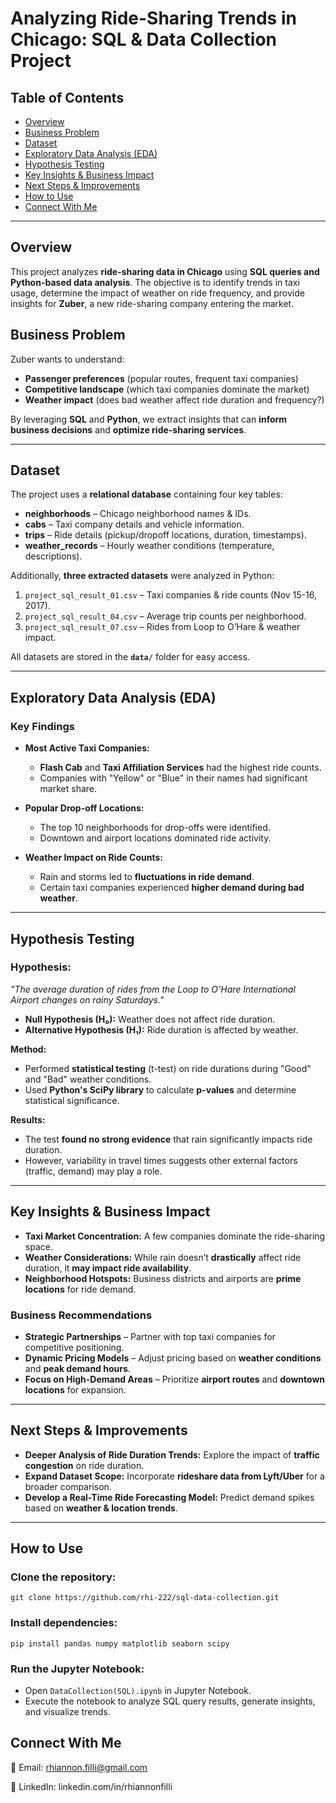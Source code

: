 # Analyzing Ride-Sharing Trends in Chicago: SQL & Data Collection Project

## Table of Contents
- [Overview](#overview)
- [Business Problem](#business-problem)
- [Dataset](#dataset)
- [Exploratory Data Analysis (EDA)](#exploratory-data-analysis-eda)
- [Hypothesis Testing](#hypothesis-testing)
- [Key Insights & Business Impact](#key-insights--business-impact)
- [Next Steps & Improvements](#next-steps--improvements)
- [How to Use](#how-to-use)
- [Connect With Me](#connect-with-me)

---

## Overview
This project analyzes **ride-sharing data in Chicago** using **SQL queries and Python-based data analysis**. The objective is to identify trends in taxi usage, determine the impact of weather on ride frequency, and provide insights for **Zuber**, a new ride-sharing company entering the market.

## Business Problem
Zuber wants to understand:
- **Passenger preferences** (popular routes, frequent taxi companies)
- **Competitive landscape** (which taxi companies dominate the market)
- **Weather impact** (does bad weather affect ride duration and frequency?)

By leveraging **SQL** and **Python**, we extract insights that can **inform business decisions** and **optimize ride-sharing services**.

---

## Dataset
The project uses a **relational database** containing four key tables:

- **neighborhoods** – Chicago neighborhood names & IDs.
- **cabs** – Taxi company details and vehicle information.
- **trips** – Ride details (pickup/dropoff locations, duration, timestamps).
- **weather_records** – Hourly weather conditions (temperature, descriptions).

Additionally, **three extracted datasets** were analyzed in Python:
1. `project_sql_result_01.csv` – Taxi companies & ride counts (Nov 15-16, 2017).
2. `project_sql_result_04.csv` – Average trip counts per neighborhood.
3. `project_sql_result_07.csv` – Rides from Loop to O’Hare & weather impact.

All datasets are stored in the **`data/`** folder for easy access.

---

## Exploratory Data Analysis (EDA)
### **Key Findings**
- **Most Active Taxi Companies:**  
  - **Flash Cab** and **Taxi Affiliation Services** had the highest ride counts.
  - Companies with "Yellow" or "Blue" in their names had significant market share.

- **Popular Drop-off Locations:**  
  - The top 10 neighborhoods for drop-offs were identified.
  - Downtown and airport locations dominated ride activity.

- **Weather Impact on Ride Counts:**  
  - Rain and storms led to **fluctuations in ride demand**.
  - Certain taxi companies experienced **higher demand during bad weather**.

---

## Hypothesis Testing
### **Hypothesis:**  
_"The average duration of rides from the Loop to O’Hare International Airport changes on rainy Saturdays."_

- **Null Hypothesis (H₀):** Weather does not affect ride duration.
- **Alternative Hypothesis (H₁):** Ride duration is affected by weather.

**Method:**  
- Performed **statistical testing** (t-test) on ride durations during "Good" and "Bad" weather conditions.
- Used **Python's SciPy library** to calculate **p-values** and determine statistical significance.

**Results:**  
- The test **found no strong evidence** that rain significantly impacts ride duration.
- However, variability in travel times suggests other external factors (traffic, demand) may play a role.

---

## Key Insights & Business Impact
- **Taxi Market Concentration:** A few companies dominate the ride-sharing space.
- **Weather Considerations:** While rain doesn’t **drastically** affect ride duration, it **may impact ride availability**.
- **Neighborhood Hotspots:** Business districts and airports are **prime locations** for ride demand.

### **Business Recommendations**
- **Strategic Partnerships** – Partner with top taxi companies for competitive positioning.  
- **Dynamic Pricing Models** – Adjust pricing based on **weather conditions** and **peak demand hours**.  
- **Focus on High-Demand Areas** – Prioritize **airport routes** and **downtown locations** for expansion.  

---

## Next Steps & Improvements
- **Deeper Analysis of Ride Duration Trends:** Explore the impact of **traffic congestion** on ride duration.  
- **Expand Dataset Scope:** Incorporate **rideshare data from Lyft/Uber** for a broader comparison.  
- **Develop a Real-Time Ride Forecasting Model:** Predict demand spikes based on **weather & location trends**.  

---

## How to Use
### Clone the repository:
    git clone https://github.com/rhi-222/sql-data-collection.git

### Install dependencies:
    pip install pandas numpy matplotlib seaborn scipy
    
### Run the Jupyter Notebook:
- Open `DataCollection(SQL).ipynb` in Jupyter Notebook.
- Execute the notebook to analyze SQL query results, generate insights, and visualize trends.

## Connect With Me
📧 Email: rhiannon.filli@gmail.com

💼 LinkedIn: linkedin.com/in/rhiannonfilli
